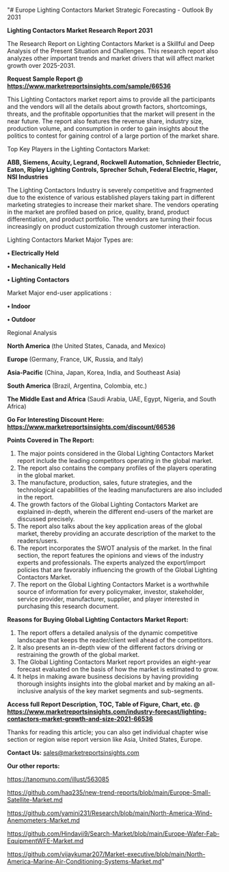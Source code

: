 "# Europe Lighting Contactors Market Strategic Forecasting - Outlook By 2031

<strong>Lighting Contactors Market Research Report 2031</strong>

The Research Report on Lighting Contactors Market is a Skillful and Deep Analysis of the Present Situation and Challenges. This research report also analyzes other important trends and market drivers that will affect market growth over 2025-2031.

<strong>Request Sample Report @ <a href=https://www.marketreportsinsights.com/sample/66536>https://www.marketreportsinsights.com/sample/66536</a></strong>

This Lighting Contactors market report aims to provide all the participants and the vendors will all the details about growth factors, shortcomings, threats, and the profitable opportunities that the market will present in the near future. The report also features the revenue share, industry size, production volume, and consumption in order to gain insights about the politics to contest for gaining control of a large portion of the market share.

Top Key Players in the Lighting Contactors Market:

<strong>ABB, Siemens, Acuity, Legrand, Rockwell Automation, Schnieder Electric, Eaton, Ripley Lighting Controls, Sprecher Schuh, Federal Electric, Hager, NSI Industries</strong>

The Lighting Contactors Industry is severely competitive and fragmented due to the existence of various established players taking part in different marketing strategies to increase their market share. The vendors operating in the market are profiled based on price, quality, brand, product differentiation, and product portfolio. The vendors are turning their focus increasingly on product customization through customer interaction.

Lighting Contactors Market Major Types are:

<strong>• Electrically Held

• Mechanically Held

• Lighting Contactors</strong>

Market Major end-user applications :

<strong>• Indoor

• Outdoor</strong>

Regional Analysis

</u><strong><b>North America</b></strong> (the United States, Canada, and Mexico)

<strong><b>Europe </b></strong>(Germany, France, UK, Russia, and Italy)

<strong><b>Asia-Pacific</b></strong> (China, Japan, Korea, India, and Southeast Asia)

<strong><b>South America</b></strong> (Brazil, Argentina, Colombia, etc.)

<strong><b>The Middle East and Africa</b></strong> (Saudi Arabia, UAE, Egypt, Nigeria, and South Africa)

<strong>Go For Interesting Discount Here: <a href=https://www.marketreportsinsights.com/discount/66536>https://www.marketreportsinsights.com/discount/66536</a></strong>

<strong>Points Covered in The Report:</strong>
<ol>
  <li>The major points considered in the Global Lighting Contactors Market report include the leading competitors operating in the global market.</li>
  <li>The report also contains the company profiles of the players operating in the global market.</li>
  <li>The manufacture, production, sales, future strategies, and the technological capabilities of the leading manufacturers are also included in the report.</li>
  <li>The growth factors of the Global Lighting Contactors Market are explained in-depth, wherein the different end-users of the market are discussed precisely.</li>
  <li>The report also talks about the key application areas of the global market, thereby providing an accurate description of the market to the readers/users.</li>
  <li>The report incorporates the SWOT analysis of the market. In the final section, the report features the opinions and views of the industry experts and professionals. The experts analyzed the export/import policies that are favorably influencing the growth of the Global Lighting Contactors Market.</li>
  <li>The report on the Global Lighting Contactors Market is a worthwhile source of information for every policymaker, investor, stakeholder, service provider, manufacturer, supplier, and player interested in purchasing this research document.</li>
</ol>
<strong>Reasons for Buying Global Lighting Contactors Market Report:</strong>

<ol>
  <li>The report offers a detailed analysis of the dynamic competitive landscape that keeps the reader/client well ahead of the competitors.</li>
  <li>It also presents an in-depth view of the different factors driving or restraining the growth of the global market.</li>
  <li>The Global Lighting Contactors Market report provides an eight-year forecast evaluated on the basis of how the market is estimated to grow.</li>
  <li>It helps in making aware business decisions by having providing thorough insights insights into the global market and by making an all-inclusive analysis of the key market segments and sub-segments.</li>
</ol>
<strong>Access full Report Description, TOC, Table of Figure, Chart, etc. @ <a href=https://www.marketreportsinsights.com/industry-forecast/lighting-contactors-market-growth-and-size-2021-66536>https://www.marketreportsinsights.com/industry-forecast/lighting-contactors-market-growth-and-size-2021-66536</a></strong>


Thanks for reading this article; you can also get individual chapter wise section or region wise report version like Asia, United States, Europe.

<strong>Contact Us:</strong>
sales@marketreportsinsights.com

<strong>Our other reports:</strong>

<a href=https://tanomuno.com/illust/563085>https://tanomuno.com/illust/563085</a>

<a href=https://github.com/haq235/new-trend-reports/blob/main/Europe-Small-Satellite-Market.md>https://github.com/haq235/new-trend-reports/blob/main/Europe-Small-Satellite-Market.md</a>

<a href=https://github.com/yamini231/Research/blob/main/North-America-Wind-Anemometers-Market.md>https://github.com/yamini231/Research/blob/main/North-America-Wind-Anemometers-Market.md</a>

<a href=https://github.com/Hindavii9/Search-Market/blob/main/Europe-Wafer-Fab-EquipmentWFE-Market.md>https://github.com/Hindavii9/Search-Market/blob/main/Europe-Wafer-Fab-EquipmentWFE-Market.md</a>

<a href=https://github.com/vijaykumar207/Market-executive/blob/main/North-America-Marine-Air-Conditioning-Systems-Market.md>https://github.com/vijaykumar207/Market-executive/blob/main/North-America-Marine-Air-Conditioning-Systems-Market.md</a>"
